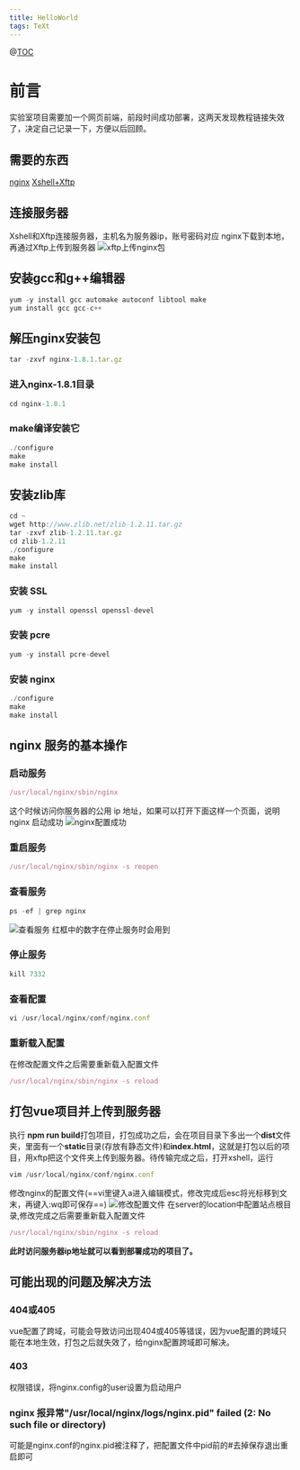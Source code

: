 ```yaml
---
title: HelloWorld
tags: TeXt
---
```

@[TOC](VUE项目部署到阿里云服务器上)

# 前言

实验室项目需要加一个网页前端，前段时间成功部署，这两天发现教程链接失效了，决定自己记录一下，方便以后回顾。

## 需要的东西
[nginx](http://nginx.org/en/download.html)
[Xshell+Xftp](https://www.netsarang.com/zh/free-for-home-school/)

## 连接服务器

Xshell和Xftp连接服务器，主机名为服务器ip，账号密码对应
nginx下载到本地，再通过Xftp上传到服务器
![xftp上传nginx包](https://img-blog.csdnimg.cn/2020092415583388.png#pic_center)
## 安装gcc和g++编辑器
```javascript
yum -y install gcc automake autoconf libtool make
yum install gcc gcc-c++
```
## 解压nginx安装包
```javascript
tar -zxvf nginx-1.8.1.tar.gz
```
### 进入nginx-1.8.1目录
```javascript
cd nginx-1.8.1
```
### make编译安装它
```javascript
./configure
make
make install
```
## 安装zlib库
```javascript
cd ~
wget http://www.zlib.net/zlib-1.2.11.tar.gz
tar -zxvf zlib-1.2.11.tar.gz
cd zlib-1.2.11
./configure
make
make install
```
### 安装 SSL
```javascript
yum -y install openssl openssl-devel
```
### 安装 pcre
```javascript
yum -y install pcre-devel
```
### 安装 nginx
```javascript
./configure
make
make install
```
## nginx 服务的基本操作
### 启动服务
```javascript
/usr/local/nginx/sbin/nginx
```
这个时候访问你服务器的公用 ip 地址，如果可以打开下面这样一个页面，说明 nginx 启动成功
![nginx配置成功](https://img-blog.csdnimg.cn/20200924161827385.png#pic_center)
### 重启服务
```javascript
/usr/local/nginx/sbin/nginx -s reopen
```
### 查看服务
```javascript
ps -ef | grep nginx
```
![查看服务](https://img-blog.csdnimg.cn/20200924161933478.png#pic_center)
红框中的数字在停止服务时会用到
### 停止服务
```javascript
kill 7332
```
### 查看配置
```javascript
vi /usr/local/nginx/conf/nginx.conf
```
### 重新载入配置
在修改配置文件之后需要重新载入配置文件
```javascript
/usr/local/nginx/sbin/nginx -s reload
```

## 打包vue项目并上传到服务器
执行 **npm run build**打包项目，打包成功之后，会在项目目录下多出一个**dist**文件夹，里面有一个**static**目录(存放有静态文件)和**index.html**，这就是打包以后的项目，用xftp把这个文件夹上传到服务器。待传输完成之后，打开xshell，运行
```javascript
vim /usr/local/nginx/conf/nginx.conf
```
修改nginx的配置文件(==vi里键入a进入编辑模式，修改完成后esc将光标移到文末，再键入:wq即可保存==)
![修改配置文件](https://img-blog.csdnimg.cn/20200924162532896.png?x-oss-process=image/watermark,type_ZmFuZ3poZW5naGVpdGk,shadow_10,text_aHR0cHM6Ly9ibG9nLmNzZG4ubmV0L3dlaXNodWFpNjY2,size_16,color_FFFFFF,t_70#pic_center)
在server的location中配置站点根目录,修改完成之后需要重新载入配置文件
```javascript
/usr/local/nginx/sbin/nginx -s reload
```
**此时访问服务器ip地址就可以看到部署成功的项目了。**



## 可能出现的问题及解决方法
### 404或405
vue配置了跨域，可能会导致访问出现404或405等错误，因为vue配置的跨域只能在本地生效，打包之后就失效了，给nginx配置跨域即可解决。
### 403
权限错误，将nginx.config的user设置为启动用户
### nginx 报异常"/usr/local/nginx/logs/nginx.pid" failed (2: No such file or directory)
可能是nginx.conf的nginx.pid被注释了，把配置文件中pid前的#去掉保存退出重启即可
